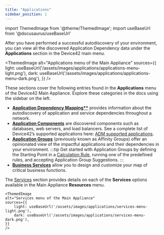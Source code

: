 ```yaml
---
title: "Applications"
sidebar_position: 1
---
```


import ThemedImage from '@theme/ThemedImage';
import useBaseUrl from '@docusaurus/useBaseUrl'

After you have performed a successful autodiscovery of your environment, you can view all the discovered Application Dependency data under the **Applications** section in the Device42 main menu.

<ThemedImage
  alt="Applications menu of the Main Appliance"
  sources={{
    light: useBaseUrl('/assets/images/applications/applications-menu-light.png'),
    dark: useBaseUrl('/assets/images/applications/applications-menu-dark.png'),
  }}
/>


These sections cover the following entries found in the **Applications** menu of the Device42 Main Appliance. Explore these categories in the docs using the sidebar on the left.

- **[Application Dependency Mapping**](enterprise-application-dependency-mapping/)** provides information about the autodiscovery of application and service dependencies throughout a network.
- **[Application Components](application-components/)** are discovered components such as databases, web servers, and load balancers. See a complete list of Device42’s supported applications here: [ADM supported applications](apps/enterprise-application-dependency-mapping/adm-supported-applications).
- **[Application Groups](/apps/application-groups/index.mdx)** (previously known as Affinity Groups) offer an opinionated view of the impactful applications and their dependencies in your environment.
:::tip
Get started with Application Groups by defining the Starting Point in a [Calculation Rule](application-groups/calculation-rules), running one of the predefined rules, and accepting Application Group Suggestions.
:::
- **[Business Services](business-services/)** allow you to design and customize your map of critical business functions.

The [Services](services/index.mdx) section provides details on each of the **Services** options available in the Main Appliance **Resources** menu.

    <ThemedImage
    alt="Services menu of the Main Appliance"
    sources={{
        light: useBaseUrl('/assets/images/applications/services-menu-light.png'),
        dark: useBaseUrl('/assets/images/applications/services-menu-dark.png'),
    }}
    />
